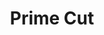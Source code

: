 ---
title: "Prime Cut"
year: 1972
rating: 3
stars: "★★★"
rewatched: false
permalink: "prime-cut"
watched_on: 2023-09-10
---